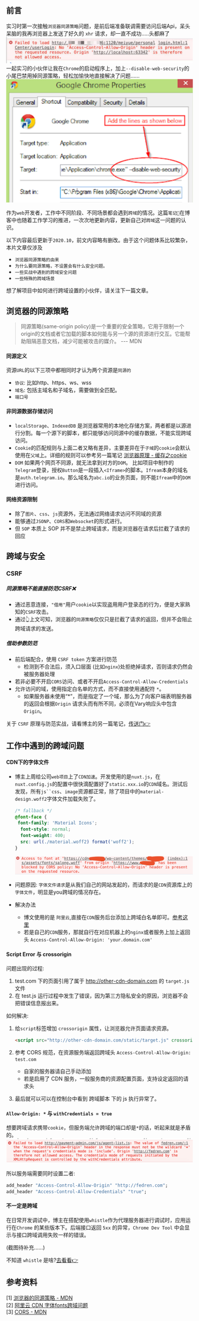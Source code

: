 
## 前言 
实习时第一次接触`浏览器同源策略`问题，是前后端准备联调需要访问后端Api，呆头呆脑的我再浏览器上发送了好久的 `xhr` 请求，却一直不成功.....头都麻了
![](https://raw.githubusercontent.com/HXWfromDJTU/blog/master/blog_assets/cross-origin-error.png)
一起实习的小伙伴让我在`Chrome`的启动程序上，加上`--disable-web-security`的小尾巴禁用掉同源策略，轻松加愉快地直接解决了问题......
![](https://raw.githubusercontent.com/HXWfromDJTU/blog/master/blog_assets/disable-web-security.png)
 
 作为`web`开发者，工作中不同阶段、不同场景都会遇到`跨域`的情况。这篇`笔记📒`在博客中也随着工作学习的推进，一次次地更新内容，更新自己对`跨域`这一问题的认识。

 以下内容最后更新于`2020.10`，前文内容略有删改。由于这个问题体系比较繁杂，本片文章仅涉及
 * `浏览器同源策略的由来`
 * `为什么要同源策略，不设置会有什么安全问题。`
 * `一些实战中遇到的跨域安全问题`
 * `一些特殊的跨域场景`

 想了解项目中如何进行跨域设置的小伙伴，请关注下一篇文章。

## 浏览器的同源策略
> 同源策略(same-origin policy)是一个重要的安全策略，它用于限制一个origin的文档或者它加载的脚本如何能与另一个源的资源进行交互。它能帮助阻隔恶意文档，减少可能被攻击的媒介。   --- MDN

#### 同源定义
资源`URL`的以下三项中都相同时才认为两个资源是`同源的`
* `协议`: 比如http、https、ws、wss
* `域名`: 包括主域名和子域名，需要做到全匹配。
* `端口号`   

#### 非同源数据存储访问     
* `localStorage`、`IndexedDB` 是浏览器常用的本地化存储方案，两者都是以源进行分割。每一个源下的脚本，都只能够访问同源中的缓存数据，不能实现跨域访问。 
* `Cookie`的匹配规则与上面二者又略有差异，主要差异在于`子域`的`cookie`会默认使用在`父域`上。详细的规则可以参考另一篇笔记 [浏览器原理 - 缓存之cookie](https://github.com/HXWfromDJTU/blog/issues/22)
* `DOM` 如果两个网页不同源，就无法拿到对方的`DOM`。
  比如项目中制作的`Telegram`登录，授权`Button`是一段插入`<Iframe>`的脚本。`Ifream`本身的域名是`auth.telegram.io`。那么域名为`abc.io`的业务页面，则不能`Ifream`中的`DOM`进行访问。
#### 网络资源限制 
* 除了`图片`、`css`、`js`资源外，无法通过网络请求访问不同域的资源
* 能够通过`JSONP`、`CORS`和`Websocket`的形式进行。
* 但 `SOP` 本质上 SOP 并不是禁止跨域请求，而是浏览器在请求后拦截了请求的回应

## 跨域与安全      
### CSRF
##### 同源策略不能直接防范CSRF❌
* 通过恶意连接，`"借用"`用户`cookie`以实现盗用用户登录态的行为，便是大家熟知的`CSRF`攻击。     
* 通过👆上文可知，浏览器的`同源策略`仅仅只是拦截了请求的返回，但并不会阻止跨域请求的发送。     

##### 借助参数防范
* 前后端配合，使用 `CSRF token` 方案进行防范    
  * 检测到不合法后，须入口层面 (比如`nginx`)处拒绝掉请求，否则请求仍然会被服务器处理
* 若非必要不开启`CORS`访问、或者不开启`Access-Control-Allow-Credentials`
* 允许访问的域，使用指定白名单的方式，而不直接使用通配符 `*`。
  * 如果服务器未使用“*”，而是指定了一个域，那么为了向客户端表明服务器的返回会根据`Origin` 请求头而有所不同，必须在Vary响应头中包含 `Origin`。    


关于 `CSRF` 原理与防范实战，请看博主的另一篇笔记，[传送门👉](https://github.com/HXWfromDJTU/blog/issues/29)

## 工作中遇到的跨域问题
#### CDN下的字体文件
* 博主上周给公司`web项目`上了`CDN加速`。开发使用的是`nuxt.js`，在`nuxt.config.js`的配置中很快滴配置好了`static.xxx.io`的`CDN`域名。测试后发现，所有`js``css`、`image`资源都正常，除了项目中的`material-design.woff2`字体文件加载失败了。
  ```css
  /* fallback */
  @font-face {
   font-family: 'Material Icons';
    font-style: normal;
    font-weight: 400;
    src: url(./material.woff2) format('woff2');
  }
  ```
  ![](https://raw.githubusercontent.com/HXWfromDJTU/blog/master/blog_assets/cnd_font_cors.png)

* 问题原因: `字体文件请求`是从我们自己的网站发起的，而请求的是`CDN`资源库上的`字体文件`，明显是you跨域的情况存在。
* 解决办法
  * 博文使用的是 `阿里云`,直接在`CDN`服务后台添加上跨域白名单即可。[参考这里](https://www.vicw.com/groups/cats_and_dogs/topics/223)
  * 若是自己的`CDN`服务，那就自行在对应机器上的`nginx`或者服务上加上返回头 `Access-Control-Allow-Origin: 'your.domain.com'`    

#### Script Error 与 crossorigin
问题出现的过程:
1. test.com 下的页面引用了属于 http://other-cdn-domain.com 的 `target.js` 文件  
2. 在 test.js 运行过程中发生了错误，因为第三方隐私安全的原因，浏览器不会把错误信息报出来。 

如何解决: 
1. 给`script`标签增加 `crossorigin` 属性，让浏览器允许页面请求资源。
    ```html
    <script src="http://other-cdn-domain.com/static/target.js" crossorigin>
    ```

2. 参考 CORS 规范，在资源服务端返回跨域头 `Access-Control-Allow-Origin: test.com`
    * 自家的服务器请自己手动添加
    * 若是启用了 CDN 服务，一般服务商的资源配置页面，支持设定返回的请求头

3. 最后就可以可以在控制台中看到 跨域脚本 下的 js 执行异常了。

#### `Allow-Origin: *` 与 `withCredentials = true`
想要跨域请求携带`cookie`，但服务端允许跨域的端口却是`*`的话，听起来就是矛盾的。
![](https://raw.githubusercontent.com/HXWfromDJTU/blog/master/blog_assets/with-credentials-error.png)

所以服务端需要同时设置二者: 
```bat
add_header "Access-Control-Allow-Origin" "http://fedren.com";
add_header "Access-Control-Allow-Credentials" "true";
```

#### 不一定是跨域
在日常开发调试中，博主在搭配使用`whistle`作为代理服务器进行调试时，应用运行在`Chrome` 的某些版本下。后端接口返回 `5xx` 的异常，`Chrome Dev Tool` 中会显示与接口跨域调用失败一样的错误。   

(截图待补充......)

不知道 `whistle` 是啥?[去看看👉](https://juejin.im/post/6861882596927504392)     

## 参考资料
[1] [浏览器的同源策略 - MDN](https://developer.mozilla.org/zh-CN/docs/Web/Security/Same-origin_policy)     
[2] [阿里云 CDN 字体fonts跨域问题](https://www.vicw.com/groups/cats_and_dogs/topics/223)    
[3] [CORS - MDN](https://developer.mozilla.org/zh-CN/docs/Web/HTTP/Access_control_CORS)